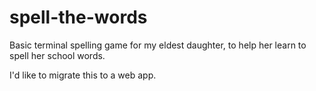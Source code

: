 # spell-the-words
Basic terminal spelling game for my eldest daughter,
to help her learn to spell her school words.

I'd like to migrate this to a web app.
